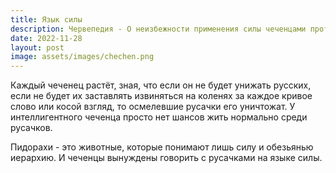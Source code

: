 ```yaml
---
title: Язык силы
description: Червепедия - О неизбежности применения силы чеченцами против русских.
date: 2022-11-28
layout: post
image: assets/images/chechen.png
---
```


<p>Каждый чеченец растёт, зная, что если он не будет унижать русских, если не будет их заставлять извиняться на коленях за каждое кривое слово или косой взгляд, то осмелевшие русачки его уничтожат. У интеллигентного чеченца просто нет шансов жить нормально среди русачков.</p>

<p>Пидорахи - это животные, которые понимают лишь силу и обезьянью иерархию. И чеченцы вынуждены говорить с русачками на языке силы.</p>